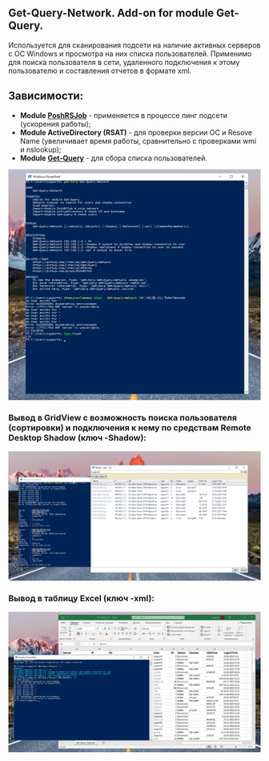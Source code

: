 ## Get-Query-Network. Add-on for module Get-Query.

Используется для сканирования подсети на наличие активных серверов с ОС Windows и просмотра на них списка пользователей. Применимо для поиска пользователя в сети, удаленного подключения к этому пользователю и составления отчетов в формате xml.

## Зависимости:
* **Module [PoshRSJob](https://github.com/proxb/PoshRSJob)** - применяется в процессе пинг подсети (ускорения работы);
* **Module ActiveDirectory (RSAT)** - для проверки версии ОС и Resove Name (увеличивает время работы, сравнительно с проверками wmi и nslookup);
* **Module [Get-Query](https://github.com/Lifailon/Get-Query)** - для сбора списка пользователей.

![Image alt](https://github.com/Lifailon/Get-Query-Network/blob/rsa/Screen/Get-Help-and-Run-Time.jpg)

### Вывод в GridView с возможность поиска пользователя (сортировки) и подключения к нему по средствам Remote Desktop Shadow (ключ -Shadow):

![Image alt](https://github.com/Lifailon/Get-Query-Network/blob/rsa/Screen/Shadow.jpg)

### Вывод в таблицу Excel (ключ -xml):

![Image alt](https://github.com/Lifailon/Get-Query-Network/blob/rsa/Screen/Output-xml.jpg)
